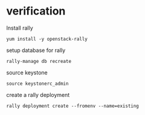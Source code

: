 # verification

Install rally
```
yum install -y openstack-rally
```

setup database for rally
```
rally-manage db recreate
```

source keystone
```
source keystonerc_admin
```

create a rally deployment
```
rally deployment create --fromenv --name=existing
```
